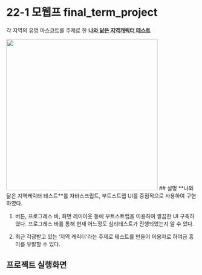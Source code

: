 # 22-1 모웹프 final_term_project
각 지역의 유명 마스코트를 주제로 한 [**나와 닮은 지역캐릭터 테스트**](https://mycharacter.netlify.app/)

<img src="https://user-images.githubusercontent.com/71385038/216827242-de24ef0f-a58b-4a74-9da3-c58a834279bb.png" width="400"/>
## 설명
**나와 닮은 지역캐릭터 테스트**를 자바스크립트, 부트스트랩 UI를 중점적으로 사용하여 구현하였다.

1. 버튼, 프로그레스 바, 화면 레이아웃 등에 부트스트랩을 이용하여 깔끔한 UI 구축하였다. 프로그레스 바를 통해 현재 어느정도 심리테스트가 진행되었는지 알 수 있다.

2. 최근 각광받고 있는 ‘지역 캐릭터’라는 주제로 테스트를 만들어 이용자로 하여금 흥미를 유발할 수 있다.

## 프로젝트 실행화면
